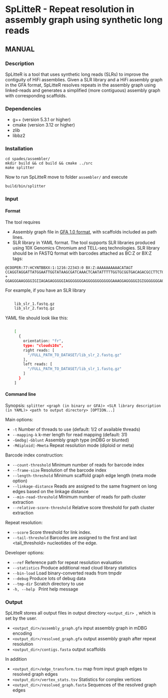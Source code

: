 # SpLitteR - Repeat resolution in assembly graph using synthetic long reads

## MANUAL

### Description

SpLitteR is a tool that uses synthetic long reads (SLRs) to improve the contiguity of HiFi assemblies. Given a SLR library and a HiFi assembly graph in the GFA format, SpLitteR resolves repeats in the assembly graph using linked-reads and generates a simplified (more contiguous) assembly graph with corresponding scaffolds.

### Dependencies

-   g++ (version 5.3.1 or higher)
-   cmake (version 3.12 or higher)
-   zlib
-   libbz2

### Installation

``` 
cd spades/assembler/
mkdir build && cd build && cmake ../src
make splitter
```
Now to run SpLitteR move to folder `assembler/` and execute

`build/bin/splitter`

### Input

#### Format

The tool requires 

- Assembly graph file in [GFA 1.0 format](https://github.com/GFA-spec/GFA-spec/blob/master/GFA1.md), with scaffolds included as path lines.
- SLR library in YAML format. The tool supports SLR libraries produced using 10X Genomics Chromium and TELL-seq technologies. SLR library should be in FASTQ format with barcodes attached as BC:Z or BX:Z tags:

``` 
@COOPER:77:HCYNTBBXX:1:1216:22343:0 BX:Z:AAAAAAAAAACATAGT
CCAGGTAGGATTATGGAATTGGTATAAGCGATCAAACTCAATATTTTTGGTGCGGTGACAGACGCCTTCTGGCAGATGATGGGCTTGTCGTAAGTGTGGT
+
GGAGGGAAGGGGIGIIAGAGAGGGGGIAGGGGGGGAGGGGGGGGGGGGAAAGGAGGGGGIGIGGGGGGGAGGAGGIGAIAGGIGGGGIGGGGGGGGGGGG
```

For example, if you have an SLR library

``` bash

    lib_slr_1.fastq.gz
    lib_slr_2.fastq.gz
```

YAML file should look like this:

``` bash

    [
      {
        orientation: "fr",
        type: "clouds10x",
        right reads: [
          "/FULL_PATH_TO_DATASET/lib_slr_2.fastq.gz" 
        ],
        left reads: [
          "/FULL_PATH_TO_DATASET/lib_slr_1.fastq.gz"
        ]
      }
    ]
```

#### Command line

Synopsis: `splitter <graph (in binary or GFA)> <SLR library description (in YAML)> <path to output directory> [OPTION...]`

Main options:

- `-t` Number of threads to use (default: 1/2 of available threads)
- `--mapping-k` k-mer length for read mapping (default: 31)
- `-Gmdbg|-Gblunt` Assembly graph type (mDBG or blunted)
- `-Mdiploid|-Mmeta` Repeat resolution mode (diploid or meta)

Barcode index construction:
- `--count-threshold` Minimum number of reads for barcode index
- `--frame-size` Resolution of the barcode index
- `--length-threshold` Minimum scaffold graph edge length (meta mode option)
- `--linkage-distance` Reads are assigned to the same fragment on long edges based on the linkage distance
- `--min-read-threshold` Minimum number of reads for path cluster extraction
- `--relative-score-threshold` Relative score threshold for path cluster extraction

Repeat resolution:
- `--score` Score threshold for link index.
- `--tail-threshold` Barcodes are assigned to the first and last <tail_threshold> nucleotides of the edge.

Developer options:
- `--ref` Reference path for repeat resolution evaluation
- `--statistics` Produce additional read cloud library statistics
- `--bin-load` Load binary-converted reads from tmpdir
- `--debug` Produce lots of debug data
- `--tmp-dir` Scratch directory to use
- `-h, --help ` Print help message

### Output

SpLitteR stores all output files in output directory `<output_dir> `, which is set by the user.

- `<output_dir>/assembly_graph.gfa` input assembly graph in mDBG encoding
- `<output_dir>/resolved_graph.gfa` output assembly graph after repeat resolution
- `<output_dir>/contigs.fasta` output scaffolds

In addition

- `<output_dir>/edge_transform.tsv` map from input graph edges to resolved graph edges
- `<output_dir>/vertex_stats.tsv` Statistics for complex vertices
- `<output_dir>/resolved_graph.fasta` Sequences of the resolved graph edges
